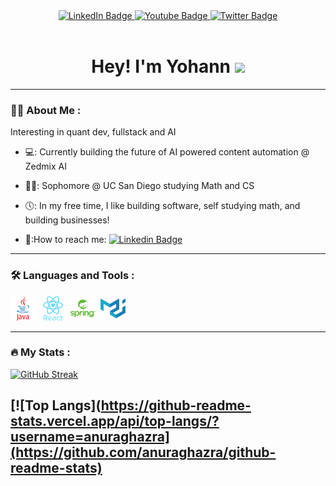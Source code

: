 
<!--
**yohann0412/yohann0412** is a ✨ _special_ ✨ repository because its `README.md` (this file) appears on your GitHub profile.
-->
<div id="header" align="center">
  <div id="badges">
    <a href="https://www.linkedin.com/in/yohanndsouza0412005/">
      <img src="https://img.shields.io/badge/LinkedIn-blue?style=for-the-badge&logo=linkedin&logoColor=white" alt="LinkedIn Badge"/>
    </a>
    <a href="your-youtube-URL">
      <img src="https://img.shields.io/badge/YouTube-red?style=for-the-badge&logo=youtube&logoColor=white" alt="Youtube Badge"/>
    </a>
    <a href="your-twitter-URL">
      <img src="https://img.shields.io/badge/Twitter-blue?style=for-the-badge&logo=twitter&logoColor=white" alt="Twitter Badge"/>
    </a>
  </div>
  <img src="https://komarev.com/ghpvc/?username=yohann0412&style=flat-square&color=blue" alt=""/>
  <h1>
    Hey! I'm Yohann
    <img src="https://media.giphy.com/media/hvRJCLFzcasrR4ia7z/giphy.gif" width="30px"/>
  </h1>
</div>

---

### 👨‍💻 About Me :

Interesting in quant dev, fullstack and AI

- 💻: Currently building the future of AI powered content automation @ Zedmix AI

- 👨‍🎓: Sophomore @ UC San Diego studying Math and CS

- 🕔: In my free time, I like building software, self studying math, and building businesses!

- 📧:How to reach me: [![Linkedin Badge](https://img.shields.io/badge/-YohannDSouza-blue?style=flat&logo=Linkedin&logoColor=white)](https://linkedin.com/in/ydsouza)

---

### :hammer_and_wrench: Languages and Tools :

<div>
  <img src="https://github.com/devicons/devicon/blob/master/icons/java/java-original-wordmark.svg" title="Java" alt="Java" width="40" height="40"/>&nbsp;
  <img src="https://github.com/devicons/devicon/blob/master/icons/react/react-original-wordmark.svg" title="React" alt="React" width="40" height="40"/>&nbsp;
  <img src="https://github.com/devicons/devicon/blob/master/icons/spring/spring-original-wordmark.svg" title="Spring" alt="Spring" width="40" height="40"/>&nbsp;
  <img src="https://github.com/devicons/devicon/blob/master/icons/materialui/materialui-original.svg" title="Material UI" alt="Material UI" width="40" height="40"/>&nbsp;
  <!-- Add or remove technologies as per your skills -->
</div>

---

### :fire: My Stats :

[![GitHub Streak](http://github-readme-streak-stats.herokuapp.com?user=yohann0412&theme=dark&background=000000)](https://git.io/streak-stats)

[![Top Langs](https://github-readme-stats.vercel.app/api/top-langs/?username=anuraghazra](https://github.com/anuraghazra/github-readme-stats)
---

<!-- ### :writing_hand: Blog Posts :

<!-- BLOG-POST-LIST:START -->
<!-- BLOG-POST-LIST:END -->

